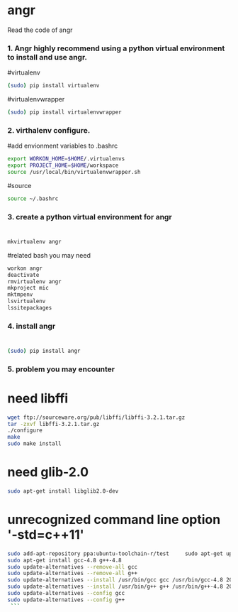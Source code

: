 
# angr
Read the code of angr
### 1. Angr highly recommend using a python virtual environment to install and use angr. 
  #virtualenv
 
  ```bash
  (sudo) pip install virtualenv
  ```

  #virtualenvwrapper
  ```Bash
  (sudo) pip install virtualenvwrapper
  ```

### 2. virthalenv configure.
  #add envionment variables to .bashrc
   ``` bash
   export WORKON_HOME=$HOME/.virtualenvs
   export PROJECT_HOME=$HOME/workspace
   source /usr/local/bin/virtualenvwrapper.sh
   ```
   
   #source
   ```bash
   source ~/.bashrc
   ```
   
 ### 3. create a python virtual environment for angr
  #
  ```bash
  mkvirtualenv angr
  ```
  #related bash you may need
  ```bash
  workon angr
  deactivate
  rmvirtualenv angr
  mkproject mic
  mktmpenv
  lsvirtualenv
  lssitepackages
  ```
 ### 4. install angr
  #
  ```bash
  (sudo) pip install angr
  ```
 ### 5. problem you may encounter
  # need libffi
  ```bash
  wget ftp://sourceware.org/pub/libffi/libffi-3.2.1.tar.gz
  tar -zxvf libffi-3.2.1.tar.gz 
  ./configure
  make
  sudo make install
  ```
  
  # need glib-2.0
  ```bash
  sudo apt-get install libglib2.0-dev
  ```
  # unrecognized command line option '-std=c++11'
  ```bash
  sudo add-apt-repository ppa:ubuntu-toolchain-r/test     sudo apt-get update;   
  sudo apt-get install gcc-4.8 g++-4.8     
  sudo update-alternatives --remove-all gcc   
  sudo update-alternatives --remove-all g++  
  sudo update-alternatives --install /usr/bin/gcc gcc /usr/bin/gcc-4.8 20  
  sudo update-alternatives --install /usr/bin/g++ g++ /usr/bin/g++-4.8 20  
  sudo update-alternatives --config gcc  
  sudo update-alternatives --config g++ 
  ```
